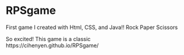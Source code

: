 # RPSgame
First game I created with Html, CSS, and Java!!
Rock Paper Scissors
<div> </div>
So excited! This game is a classic 
<div></div>
https://cihenyen.github.io/RPSgame/
